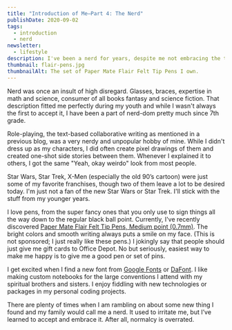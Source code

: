 ```yaml
---
title: "Introduction of Me—Part 4: The Nerd"
publishDate: 2020-09-02
tags:
  - introduction
  - nerd
newsletter:
  - lifestyle
description: I've been a nerd for years, despite me not embracing the title for awhile, and this post gives a brief introduction to that side of my personality.
thumbnail: flair-pens.jpg
thumbnailAlt: The set of Paper Mate Flair Felt Tip Pens I own.
---
```


Nerd was once an insult of high disregard. Glasses, braces, expertise in math and science, consumer of all books fantasy and science fiction. That description fitted me perfectly during my youth and while I wasn't always the first to accept it, I have been a part of nerd-dom pretty much since 7th grade.

Role-playing, the text-based collaborative writing as mentioned in a previous blog, was a very nerdy and unpopular hobby of mine. While I didn't dress up as my characters, I did often create pixel drawings of them and created one-shot side stories between them. Whenever I explained it to others, I got the same "Yeah, okay weirdo" look from most people.

Star Wars, Star Trek, X-Men (especially the old 90’s cartoon) were just some of my favorite franchises, though two of them leave a lot to be desired today. I'm just not a fan of the new Star Wars or Star Trek. I'll stick with the stuff from my younger years.

I love pens, from the super fancy ones that you only use to sign things all the way down to the regular black ball point. Currently, I've recently discovered [Paper Mate Flair Felt Tip Pens, Medium point (0.7mm)](https://amazon.com/gp/product/B000J09CO6). The bright colors and smooth writing always puts a smile on my face. (This is not sponsored; I just really like these pens.) I jokingly say that people should just give me gift cards to Office Depot. No but seriously, easiest way to make me happy is to give me a good pen or set of pins.

I get excited when I find a new font from [Google Fonts](https://fonts.google.com/) or [DaFont](https://www.dafont.com/). I like making custom notebooks for the large conventions I attend with my spiritual brothers and sisters. I enjoy fiddling with new technologies or packages in my personal coding projects.

There are plenty of times when I am rambling on about some new thing I found and my family would call me a nerd. It used to irritate me, but I’ve learned to accept and embrace it. After all, normalcy is overrated.
